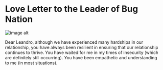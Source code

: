 # Love Letter to the Leader of Bug Nation  
![image alt](https://github.com/jasbuggie/jasbuggie.github.io/blob/da14ff94ca1bbf1ac0a4052f2ed45db764f02e6c/image.PNG) 

Dear Leandro, although we have experienced many hardships in our relationship, you have always been resilient in ensuring that our relationship continues to thrive. You have waited for me in my times of insecurity (which are definitely still occurring). You have been empathetic and understanding to me (in most situations).   
